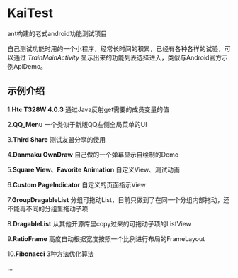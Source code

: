 # KaiTest

ant构建的老式android功能测试项目

自己测试功能时用的一个小程序，经常长时间的积累，已经有各种各样的试验，可以通过 *TrainMainActivity* 显示出来的功能列表选择进入，类似与Android官方示例ApiDemo。

## 示例介绍

1.**Htc T328W 4.0.3**  通过Java反射get需要的成员变量的值

2.**QQ_Menu**  一个类似于新版QQ左侧全局菜单的UI

3.**Third Share**  测试友盟分享的使用

4.**Danmaku OwnDraw**  自己做的一个弹幕显示自绘制的Demo

5.**Square View、Favorite Animation**  自定义View、测试动画

6.**Custom PageIndicator**  自定义的页面指示View

7.**GroupDragableList**  分组可拖动List，目前只做到了在同一个分组内部拖动，还不能再不同的分组里拖动子项

8.**DragableList**  从其他开源库里copy过来的可拖动子项的ListView

9.**RatioFrame**  高度自动根据宽度按照一个比例进行布局的FrameLayout

10.**Fibonacci**  3种方法优化算法

...


